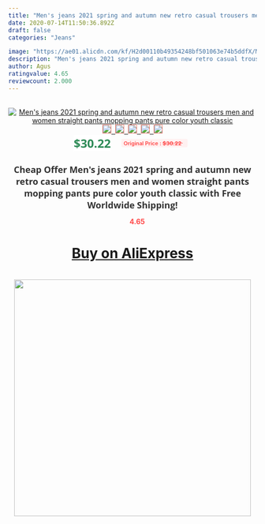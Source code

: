 ```yaml
---
title: "Men's jeans 2021 spring and autumn new retro casual trousers men and women straight pants mopping pants pure color youth classic"
date: 2020-07-14T11:50:36.892Z
draft: false
categories: "Jeans"

image: "https://ae01.alicdn.com/kf/H2d00110b49354248bf501063e74b5ddfX/Men-s-jeans-2021-spring-and-autumn-new-retro-casual-trousers-men-and-women-straight-pants.jpg"
description: "Men's jeans 2021 spring and autumn new retro casual trousers men and women straight pants mopping pants pure color youth classic"
author: Agus
ratingvalue: 4.65
reviewcount: 2.000
---
```

<br>
<div style="text-align: center;">
<a href="https://s.click.aliexpress.com/e/_A1ctw5" target="_blank" rel="nofollow noopener noreferrer"><img alt="Men's jeans 2021 spring and autumn new retro casual trousers men and women straight pants mopping pants pure color youth classic" class="magnifier-image" src="https://ae01.alicdn.com/kf/H2d00110b49354248bf501063e74b5ddfX/Men-s-jeans-2021-spring-and-autumn-new-retro-casual-trousers-men-and-women-straight-pants.jpg_640x640.jpg">
<br>
<img style="border:1px solid salmon" src="https://ae01.alicdn.com/kf/H2d00110b49354248bf501063e74b5ddfX/Men-s-jeans-2021-spring-and-autumn-new-retro-casual-trousers-men-and-women-straight-pants.jpg_120x120.jpg">&nbsp;&nbsp;<img style="border:1px solid salmon" src="https://ae01.alicdn.com/kf/H16177249527b44b1941682ea3ff3c635a/Men-s-jeans-2021-spring-and-autumn-new-retro-casual-trousers-men-and-women-straight-pants.jpg_120x120.jpg">&nbsp;&nbsp;<img style="border:1px solid salmon" src="https://ae01.alicdn.com/kf/He8d7eb4c15b842e8bc85617852d75b64W/Men-s-jeans-2021-spring-and-autumn-new-retro-casual-trousers-men-and-women-straight-pants.jpg_120x120.jpg">&nbsp;&nbsp;<img style="border:1px solid salmon" src="https://ae01.alicdn.com/kf/H48df27b2951a478ea8c573f10552e976f/Men-s-jeans-2021-spring-and-autumn-new-retro-casual-trousers-men-and-women-straight-pants.jpg_120x120.jpg">&nbsp;&nbsp;<img style="border:1px solid salmon" src="https://ae01.alicdn.com/kf/Hfde01ddcd3bf40aab965ba16830fd6fbp/Men-s-jeans-2021-spring-and-autumn-new-retro-casual-trousers-men-and-women-straight-pants.jpg_120x120.jpg"></a></div><br0>
<div style="text-align: center;"><span style="background-color: white; border: 0px; box-sizing: border-box; color: seagreen; display: inline-block; font-family: &quot;open sans&quot; , &quot;arial&quot; , &quot;helvetica&quot; , sans-serif , &quot;heiti&quot;; font-size: 24px; font-stretch: inherit; font-weight: 700; line-height: inherit; margin: 0px 10px 0px 0px; padding: 0px; vertical-align: middle;">$30.22 </span>
<span style="background: rgb(255 , 241 , 241); border-radius: 3px; border: 0px; box-sizing: border-box; color: #ff4747; display: inline-block; font-family: inherit; font-size: 12px; font-stretch: inherit; font-style: inherit; font-variant: inherit; font-weight: 600; line-height: inherit; margin: 0px; padding: 2px 5px; transform: scale(0.9); vertical-align: middle;">Original Price : <b style="text-decoration: line-through;">$30.22 </b> &nbsp;&nbsp;</span></div>
<h1 style="color: #333333; display: inline-block; font-family: &quot;open sans&quot; , &quot;arial&quot; , &quot;helvetica&quot; , sans-serif , &quot;heiti&quot;; font-size: 18px; font-stretch: inherit; font-weight: 700; text-align: center;">Cheap Offer Men's jeans 2021 spring and autumn new retro casual trousers men and women straight pants mopping pants pure color youth classic with Free Worldwide Shipping!</h1>
<div style="color: #ff4747; text-align: center;">
<img src="https://4.bp.blogspot.com/-M0ZcTcb-5uY/XleCXlxnR4I/AAAAAAAAAEc/OrjgMkXV1oMQFaCRZj5HQwOCBcu3w1FegCPcBGAYYCw/s1600/star.png" style="height: 15px;">&nbsp;<b>4.65</b></div>
<div class="button_cont" align="center"><a class="buynow_a" href="https://s.click.aliexpress.com/e/_A1ctw5" target="_blank" rel="nofollow noopener noreferrer"><H1>Buy on AliExpress</H1></a></div><br>
<div class="separator" style="clear: both; text-align: center;">
<img src="https://lh3.googleusercontent.com/-pTy5HemUv9M/XlePHvY0dAI/AAAAAAAAAE4/0nX5iRUoIWY8eMW9Dpxeirr157OZliDIgCLcBGAsYHQ/s1600/badge.gif" width="480">
</div>
